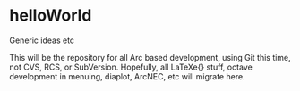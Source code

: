 # helloWorld
Generic ideas etc

This will be the repository for all Arc based development, using Git this time, not CVS, RCS, or SubVersion. Hopefully, all LaTeXe{} stuff, octave development in menuing, diaplot, ArcNEC, etc will migrate here.
